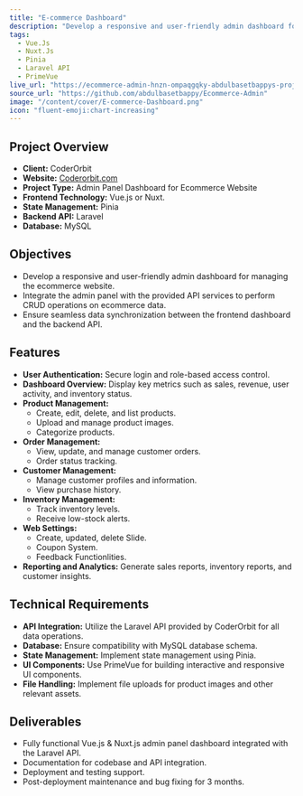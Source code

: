 ```yaml
---
title: "E-commerce Dashboard"
description: "Develop a responsive and user-friendly admin dashboard for managing the ecommerce website."
tags:
  - Vue.Js
  - Nuxt.Js
  - Pinia
  - Laravel API
  - PrimeVue
live_url: "https://ecommerce-admin-hnzn-ompaqgqky-abdulbasetbappys-projects.vercel.app/"
source_url: "https://github.com/abdulbasetbappy/Ecommerce-Admin"
image: "/content/cover/E-commerce-Dashboard.png"
icon: "fluent-emoji:chart-increasing"
---
```


## Project Overview
- **Client:** CoderOrbit
- **Website:** [Coderorbit.com](https://coderorbit.com/)
- **Project Type:** Admin Panel Dashboard for Ecommerce Website
- **Frontend Technology:** Vue.js or Nuxt.
- **State Management:** Pinia
- **Backend API:** Laravel
- **Database:** MySQL

## Objectives
- Develop a responsive and user-friendly admin dashboard for managing the ecommerce website.
- Integrate the admin panel with the provided API services to perform CRUD operations on ecommerce data.
- Ensure seamless data synchronization between the frontend dashboard and the backend API.

## Features
- **User Authentication:** Secure login and role-based access control.
- **Dashboard Overview:** Display key metrics such as sales, revenue, user activity, and inventory status.
- **Product Management:** 
  - Create, edit, delete, and list products.
  - Upload and manage product images.
  - Categorize products.
- **Order Management:**
  - View, update, and manage customer orders.
  - Order status tracking.
- **Customer Management:**
  - Manage customer profiles and information.
  - View purchase history.
- **Inventory Management:**
  - Track inventory levels.
  - Receive low-stock alerts.
- **Web Settings:**
  - Create, updated, delete Slide.
  - Coupon System.
  - Feedback Functionlities.
- **Reporting and Analytics:** Generate sales reports, inventory reports, and customer insights.

## Technical Requirements
- **API Integration:** Utilize the Laravel API provided by CoderOrbit for all data operations.
- **Database:** Ensure compatibility with MySQL database schema.
- **State Management:** Implement state management using Pinia.
- **UI Components:** Use PrimeVue for building interactive and responsive UI components.
- **File Handling:** Implement file uploads for product images and other relevant assets.

## Deliverables
- Fully functional Vue.js & Nuxt.js admin panel dashboard integrated with the Laravel API.
- Documentation for codebase and API integration.
- Deployment and testing support.
- Post-deployment maintenance and bug fixing for 3 months.
